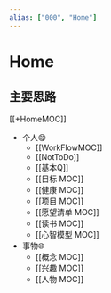 ```yaml
---
alias: ["000", "Home"]
---
```


# Home 
## 主要思路
[[+HomeMOC]]
- 个人😋
	- [[WorkFlowMOC]]
	- [[NotToDo]]
	- [[基本Q]]
	- [[目标 MOC]]
	- [[健康 MOC]]
	- [[项目 MOC]]
	- [[愿望清单 MOC]]
	- [[读书 MOC]]
	- [[心智模型 MOC]]
- 事物🌐
	- [[概念 MOC]]
	- [[兴趣 MOC]]
	- [[人物 MOC]]